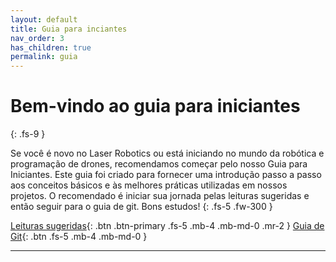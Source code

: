 ```yaml
---
layout: default
title: Guia para inciantes
nav_order: 3
has_children: true
permalink: guia
---
```


# Bem-vindo ao guia para iniciantes
{: .fs-9 }

Se você é novo no Laser Robotics ou está iniciando no mundo da robótica e programação de drones, recomendamos começar pelo nosso Guia para Iniciantes. Este guia foi criado para fornecer uma introdução passo a passo aos conceitos básicos e às melhores práticas utilizadas em nossos projetos. O recomendado é iniciar sua jornada pelas leituras sugeridas e então seguir para o guia de git. Bons estudos!
{: .fs-5 .fw-300 }

[Leituras sugeridas](https://laser-robotics.github.io/Guia-iniciantes/leituras-sugeridas){: .btn .btn-primary .fs-5 .mb-4 .mb-md-0 .mr-2 } [Guia de Git](https://laser-robotics.github.io/Guia-iniciantes/guia-git){: .btn .fs-5 .mb-4 .mb-md-0 }

--- 